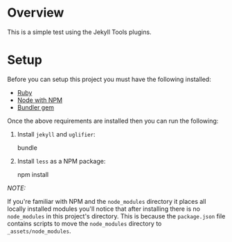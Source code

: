 # Overview

This is a simple test using the Jekyll Tools plugins.

# Setup

Before you can setup this project you must have the following installed:

- [Ruby](http://www.ruby-lang.org/)
- [Node with NPM](http://nodejs.org/)
- [Bundler gem](http://gembundler.com/)

Once the above requirements are installed then you can run the following:

1. Install `jekyll` and `uglifier`:

	bundle

2. Install `less` as a NPM package:

	npm install


*NOTE:*

If you're familiar with NPM and the `node_modules` directory it places all locally installed modules you'll notice that after installing there is no `node_modules` in this project's directory. This is because the `package.json` file contains scripts to move the `node_modules` directory to `_assets/node_modules`.
